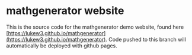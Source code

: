 # mathgenerator website
This is the source code for the mathgenerator demo website, found here [https://lukew3.github.io/mathgenerator](https://lukew3.github.io/mathgenerator).
Code pushed to this branch will automatically be deployed with github pages.
